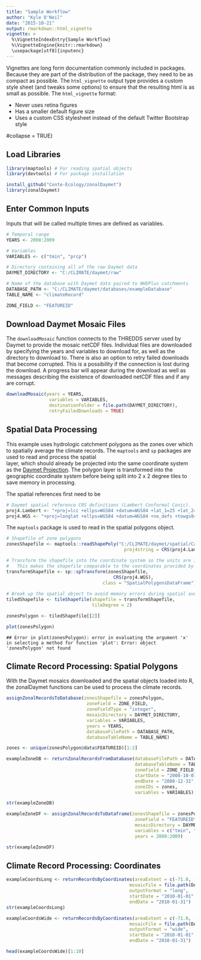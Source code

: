 ```yaml
---
title: "Sample Workflow"
author: "Kyle O'Neil"
date: "2015-10-21"
output: rmarkdown::html_vignette
vignette: >
  %\VignetteIndexEntry{Sample Workflow}
  %\VignetteEngine{knitr::rmarkdown}
  \usepackage[utf8]{inputenc}
---
```


Vignettes are long form documentation commonly included in packages. Because they are part of the distribution of the package, they need to be as compact as possible. The `html_vignette` output type provides a custom style sheet (and tweaks some options) to ensure that the resulting html is as small as possible. The `html_vignette` format:

- Never uses retina figures
- Has a smaller default figure size
- Uses a custom CSS stylesheet instead of the default Twitter Bootstrap style

#collapse = TRUE}

## Load Libraries

```r
library(maptools) # For reading spatial objects
library(devtools) # For package installation

install_github("Conte-Ecology/zonalDaymet")
library(zonalDaymet)
```


## Enter Common Inputs

Inputs that will be called multiple times are defined as variables.

```r
# Temporal range
YEARS <- 2008:2009

# Variables
VARIABLES <- c("tmin", "prcp")

# Directory containing all of the raw Daymet data
DAYMET_DIRECTORY <- "C:/CLIMATE/daymet/raw"

# Name of the database with Daymet data paired to NHDPlus catchments
DATABASE_PATH <- "C:/CLIMATE/daymet/databases/exampleDatabase"
TABLE_NAME <- "climateRecord"

ZONE_FIELD <- "FEATUREID"
```


## Download Daymet Mosaic Files

The `downloadMosaic` function connects to the THREDDS server used by Daymet to
provide the mosaic netCDF files. Individual files are downloaded by specifying
the years and variables to download for, as well as the directory to download to.
There is also an option to retry failed downloads that become corrupted. This
is a possibility if the connection is lost during the download. A progress bar 
will appear during the download as well as messages describing the existence of
downloaded netCDF files and if any are corrupt.

```r
downloadMosaic(years = YEARS,
                variables = VARIABLES,
                destinationFolder = file.path(DAYMET_DIRECTORY),
                retryFailedDownloads = TRUE)
```


## Spatial Data Processing

This example uses hydrologic catchment polygons as the zones over which to 
spatially average the climate records.
The `maptools` and `sp` packages are used to read and process the spatial  
layer, which should already be projected into the same coordinate system 
as the [Daymet Projection](http://daymet.ornl.gov/datasupport.html). The 
polygon layer is transformed into the geographic coordinate system before
being split into 2 x 2 degree tiles to save memory in processing.

The spatial references first need to be 

```r
# Daymet spatial reference CRS definitions (Lambert Conformal Conic).
proj4.Lambert <- "+proj=lcc +ellps=WGS84 +datum=WGS84 +lat_1=25 +lat_2=60 +lat_0=42.5 +lon_0=-100 +x_0=0 +y_0=0"  # Projected Coordinate System
proj4.WGS <- "+proj=longlat +ellps=WGS84 +datum=WGS84 +no_defs +towgs84=0,0,0"                                    # Geographic Coordinate System
```

The `maptools` package is used to read in the spatial polygons object.

```r
# Shapefile of zone polygons
zonesShapefile <- maptools::readShapePoly("C:/CLIMATE/daymet/spatial/Catchments01_Daymet.shp", 
                                            proj4string = CRS(proj4.Lambert))
```



```r
# Transform the shapefile into the coordinate system so the units are in lat/lon. 
#   This makes the shapefile comparable to the coordinates provided by Daymet NetCDFs in WGS.
transformShapefile <- sp::spTransform(zonesShapefile,
                                        CRS(proj4.WGS),
                                    class = "SpatialPolygonsDataFrame")
  
# Break up the spatial object to avoid memory errors during spatial averaging
tiledShapefile <- tileShapefile(shapefile = transformShapefile,
                                tileDegree = 2)

zonesPolygon <- tiledShapefile[[2]]
```

```r
plot(zonesPolygon)
```

```
## Error in plot(zonesPolygon): error in evaluating the argument 'x' in selecting a method for function 'plot': Error: object 'zonesPolygon' not found
```


## Climate Record Processing: Spatial Polygons

With the Daymet mosaics downloaded and the spatial objects loaded into R, the zonalDaymet
functions can be used to process the climate records. 



```r
assignZonalRecordsToDatabase(zonesShapefile = zonesPolygon,
                              zoneField = ZONE_FIELD,
                              zoneFieldType = "integer",
                              mosaicDirectory = DAYMET_DIRECTORY,
                              variables = VARIABLES, 
                              years = YEARS,
                              databaseFilePath = DATABASE_PATH, 
                              databaseTableName = TABLE_NAME)
```


```r
zones <- unique(zonesPolygon@data$FEATUREID)[1:2]

exampleZoneDB <- returnZonalRecordsFromDatabase(databaseFilePath = DATABASE_PATH, 
                                                databaseTableName = TABLE_NAME,
                                                zoneField = ZONE_FIELD,
                                                startDate = "2008-10-01",
                                                endDate = "2008-12-31",
                                                zoneIDs = zones,
                                                variables = VARIABLES)

str(exampleZoneDB)
```




```r
exampleZoneDF <- assignZonalRecordsToDataframe(zonesShapefile = zonesPolygon,
                                                zoneField = "FEATUREID",
                                                mosaicDirectory = DAYMET_DIRECTORY,
                                                variables = c("tmin", "prcp"), 
                                                years = 2008:2009)

str(exampleZoneDF)
```



## Climate Record Processing: Coordinates

```r
exampleCoordsLong <- returnRecordsByCoordinates(areaExtent = c(-71.0, -70.0, 42.0, 43.0),
                                              mosaicFile = file.path(DAYMET_DIRECTORY, "prcp_2010.nc4"),
                                              outputFormat = "long",
                                              startDate = "2010-01-01",
                                              endDate = "2010-01-31")
str(exampleCoordsLong)

exampleCoordsWide <- returnRecordsByCoordinates(areaExtent = c(-71.0, -70.0, 42.0, 43.0),
                                              mosaicFile = file.path(DAYMET_DIRECTORY, "prcp_2010.nc4"),
                                              outputFormat = "wide",
                                              startDate = "2010-01-01",
                                              endDate = "2010-01-31")

head(exampleCoordsWide)[1:10]
```



